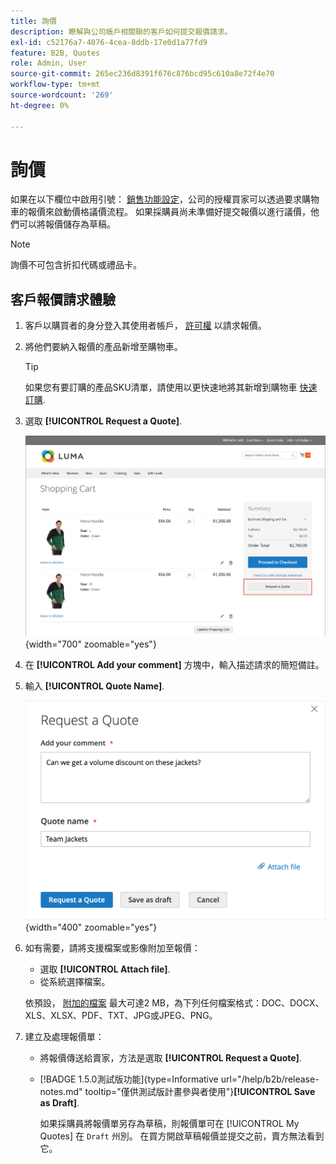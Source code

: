 ```yaml
---
title: 詢價
description: 瞭解與公司帳戶相關聯的客戶如何提交報價請求。
exl-id: c52176a7-4076-4cea-8ddb-17e0d1a77fd9
feature: B2B, Quotes
role: Admin, User
source-git-commit: 265ec236d8391f676c876bcd95c610a8e72f4e70
workflow-type: tm+mt
source-wordcount: '269'
ht-degree: 0%

---
```


# 詢價

如果在以下欄位中啟用引號： [銷售功能設定](configure-quotes.md)，公司的授權買家可以透過要求購物車的報價來啟動價格議價流程。 如果採購員尚未準備好提交報價以進行議價，他們可以將報價儲存為草稿。

>[!NOTE]
>
>詢價不可包含折扣代碼或禮品卡。

## 客戶報價請求體驗

1. 客戶以購買者的身分登入其使用者帳戶， [許可權](account-company-roles-permissions.md) 以請求報價。

1. 將他們要納入報價的產品新增至購物車。

   >[!TIP]
   > 
   >如果您有要訂購的產品SKU清單，請使用以更快速地將其新增到購物車 [快速訂購](quick-order.md).

1. 選取 **[!UICONTROL Request a Quote]**.

   ![向購物車要求報價](./assets/quote-request-from-cart.png){width="700" zoomable="yes"}

1. 在 **[!UICONTROL Add your comment]** 方塊中，輸入描述請求的簡短備註。

1. 輸入 **[!UICONTROL Quote Name]**.

   ![輸入報價註解與名稱](./assets/quote-request-from-cart-name-comments.png){width="400" zoomable="yes"}

1. 如有需要，請將支援檔案或影像附加至報價：

   - 選取 **[!UICONTROL Attach file]**.
   - 從系統選擇檔案。

   依預設， [附加的檔案](configure-quotes.md) 最大可達2 MB，為下列任何檔案格式：DOC、DOCX、XLS、XLSX、PDF、TXT、JPG或JPEG、PNG。

1. 建立及處理報價單：

   - 將報價傳送給賣家，方法是選取 **[!UICONTROL Request a Quote]**.
   - [!BADGE 1.5.0測試版功能]{type=Informative url="/help/b2b/release-notes.md" tooltip="僅供測試版計畫參與者使用"}**[!UICONTROL Save as Draft]**.

     如果採購員將報價單另存為草稿，則報價單可在 [!UICONTROL My Quotes] 在 `Draft` 州別。 在買方開啟草稿報價並提交之前，賣方無法看到它。
